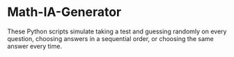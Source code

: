 # Math-IA-Generator
These Python scripts simulate taking a test and guessing randomly on every question, choosing answers in a sequential order, or choosing the same answer every time.
